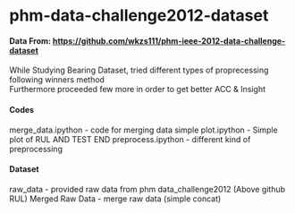 # phm-data-challenge2012-dataset

#### Data From:  https://github.com/wkzs111/phm-ieee-2012-data-challenge-dataset

While Studying Bearing Dataset, tried different types of proprecessing following winners method  
Furthermore proceeded few more in order to get better ACC & Insight


#### Codes
merge_data.ipython - code for merging data
simple plot.ipython - Simple plot of RUL AND TEST END
preprocess.ipython - different kind of preprocessing 

#### Dataset
raw_data - provided raw data from phm data_challenge2012 (Above github RUL)
Merged Raw Data - merge raw data (simple concat)



